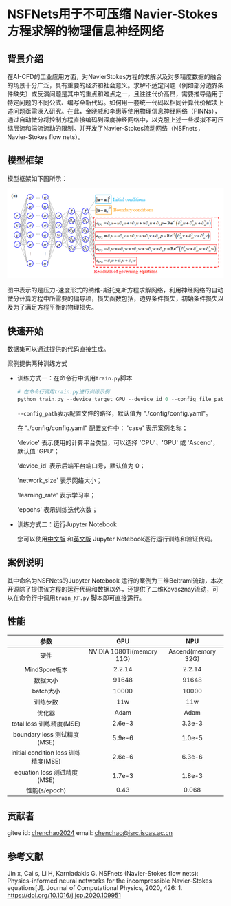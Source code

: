 # NSFNets用于不可压缩 Navier-Stokes 方程求解的物理信息神经网络

## 背景介绍

在AI-CFD的工业应用方面，对NavierStokes方程的求解以及对多精度数据的融合的场景十分广泛，具有重要的经济和社会意义。求解不适定问题（例如部分边界条件缺失）或反演问题是其中的重点和难点之一，且往往代价高昂，需要推导适用于特定问题的不同公式、编写全新代码。如何用一套统一代码以相同计算代价解决上述问题亟需深入研究。在此，金晓威和李惠等使用物理信息神经网络（PINNs），通过自动微分将控制方程直接编码到深度神经网络中，以克服上述一些模拟不可压缩层流和湍流流动的限制。并开发了Navier-Stokes流动网络（NSFnets，Navier-Stokes flow nets）。

## 模型框架

模型框架如下图所示：

![NSFNet](images/NSFNet.png)

图中表示的是压力-速度形式的纳维-斯托克斯方程求解网络，利用神经网络的自动微分计算方程中所需要的偏导项，损失函数包括，边界条件损失，初始条件损失以及为了满足方程平衡的物理损失。

## 快速开始

数据集可以通过提供的代码直接生成。

案例提供两种训练方式

- 训练方式一：在命令行中调用`train.py`脚本

  ```python
  # 在命令行调用train.py进行训练示例
  python train.py --device_target GPU --device_id 0 --config_file_path ./config/NSFNet.yaml

  ```

  `--config_path`表示配置文件的路径，默认值为 "./config/config.yaml"。

  在 "./config/config.yaml" 配置文件中：
  'case' 表示案例名称；

  'device' 表示使用的计算平台类型，可以选择 'CPU'、'GPU' 或 'Ascend'，默认值 'GPU'；

  'device_id' 表示后端平台端口号，默认值为 0；

  'network_size' 表示网络大小；

  'learning_rate' 表示学习率；

  'epochs' 表示训练迭代次数；

- 训练方式二：运行Jupyter Notebook

  您可以使用[中文版](./NSFNets_CN.ipynb) 和[英文版](./NSFNets.ipynb) Jupyter Notebook逐行运行训练和验证代码。

## 案例说明

其中命名为NSFNets的Jupyter Notebook 运行的案例为三维Beltrami流动，本次开源除了提供该方程的运行代码和数据以外，还提供了二维Kovasznay流动，可以在命令行中调用`train_KF.py` 脚本即可直接运行。

## 性能

|         参数          |           GPU           |        NPU         |
|:-------------------:|:-----------------------:|:------------------:|
|         硬件          | NVIDIA 1080Ti(memory 11G) | Ascend(memory 32G) |
|     MindSpore版本     |         2.2.14          |       2.2.14       |
|        数据大小       |          91648          |       91648        |
|       batch大小       |           10000         |        10000       |
|        训练步数       |           11w           |        11w         |
|         优化器        |         Adam            |      Adam          |
|  total loss 训练精度(MSE)  |         2.6e-3     |       3.3e-3       |
|  boundary loss 测试精度(MSE)  |         5.9e-6  |       1.0e-5       |
|  initial condition loss 训练精度(MSE)  |         2.6e-6          |       6.3e-6       |
|  equation loss 测试精度(MSE)  |         1.7e-3      |       1.8e-3       |
|     性能(s/epoch)      |          0.43           |        0.068        |

## 贡献者

gitee id: [chenchao2024](https://gitee.com/chenchao2024)
email: chenchao@isrc.iscas.ac.cn

## 参考文献

Jin x, Cai s, Li H, Karniadakis G. NSFnets (Navier-Stokes flow nets): Physics-informed neural networks for the incompressible Navier-Stokes equations[J]. Journal of Computational Physics, 2020, 426: 1. https://doi.org/10.1016/j.jcp.2020.109951

